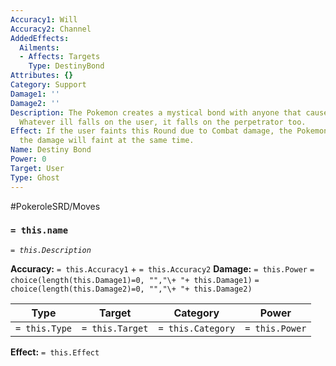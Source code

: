 ```yaml
---
Accuracy1: Will
Accuracy2: Channel
AddedEffects:
  Ailments:
  - Affects: Targets
    Type: DestinyBond
Attributes: {}
Category: Support
Damage1: ''
Damage2: ''
Description: The Pokemon creates a mystical bond with anyone that causes it harm.
  Whatever ill falls on the user, it falls on the perpetrator too.
Effect: If the user faints this Round due to Combat damage, the Pokemon that dealt
  the damage will faint at the same time.
Name: Destiny Bond
Power: 0
Target: User
Type: Ghost
---
```


#PokeroleSRD/Moves

### `= this.name` 
*`= this.Description`*

**Accuracy:** `= this.Accuracy1` + `= this.Accuracy2`
**Damage:** `= this.Power` `= choice(length(this.Damage1)=0, "","\+ "+ this.Damage1)` `= choice(length(this.Damage2)=0, "","\+ "+ this.Damage2)`

| Type          | Target          | Category          | Power          |
| ------------- | --------------- | ----------------  | -------------- |
| `= this.Type` | `= this.Target` | `= this.Category` | `= this.Power` | 

**Effect:** `= this.Effect`